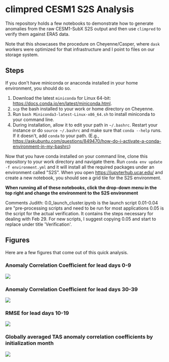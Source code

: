 # climpred CESM1 S2S Analysis

This repository holds a few notebooks to demonstrate how to generate anomalies from the raw CESM1-SubX S2S output and then use `climpred` to verify them against ERA5 data. 

Note that this showcases the procedure on Cheyenne/Casper, where `dask` workers were optimized for that infrastructure and I point to files on our storage system.

## Steps

If you don't have miniconda or anaconda installed in your home environment, you should do so.

1. Download the latest `miniconda` for Linux 64-bit: https://docs.conda.io/en/latest/miniconda.html.
2. `scp` the bash installed to your work or home directory on Cheyenne.
3. Run `bash Miniconda3-latest-Linux-x86_64.sh` to install miniconda to your command line.
4. During installation, allow it to edit your path in `~/.bashrc`. Restart your instance or do `source ~/.bashrc` and make sure that `conda --help` runs. If it doesn't, add `conda` to your path. (E.g., https://askubuntu.com/questions/849470/how-do-i-activate-a-conda-environment-in-my-bashrc)

Now that you have conda installed on your command line, clone this repository to your work directory and navigate there. Run `conda env update -f environment.yml` and it will install all the required packages under an environment called "S2S". When you open https://jupyterhub.ucar.edu/ and create a new notebook, you should see a grid tile for the S2S environment.

**When running all of these notebooks, click the drop-down menu in the top right and change the environment to the S2S environment**

Comments Judith: 
0.0_launch_cluster.ipynb is the launch script
0.01-0.04 are "pre-processing scripts and need to be run for most applications
0.05 is the script for the actual verification. It contains the steps necessary for 
dealing with Feb 29. 
For new scripts, I suggest copying 0.05 and start to replace under title 'Verification'.

## Figures

Here are a few figures that come out of this quick analysis.

### Anomaly Correlation Coefficient for lead days 0-9

![](https://i.imgur.com/ObiLmKg.png)

### Anomaly Correlation Coefficient for lead days 30-39

![](https://i.imgur.com/LGrGfZj.png)

### RMSE for lead days 10-19

![](https://i.imgur.com/ymE53yp.png)

### Globally averaged TAS anomaly correlation coefficients by initialization month

![](https://i.imgur.com/ZcAF5X3.png)



